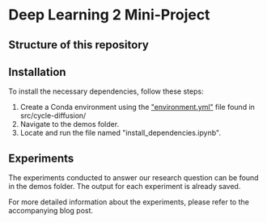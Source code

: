 # Deep Learning 2 Mini-Project

## Structure of this repository



## Installation
To install the necessary dependencies, follow these steps:
1. Create a Conda environment using the ["environment.yml"](src/cycle-diffusion) file found in src/cycle-diffusion/
2. Navigate to the demos folder.
3. Locate and run the file named "install_dependencies.ipynb".


## Experiments
The experiments conducted to answer our research question can be found in the demos folder. The output for each experiment is already saved.

For more detailed information about the experiments, please refer to the accompanying blog post.
